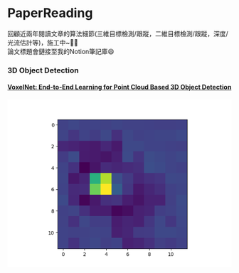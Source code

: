 # PaperReading   
回顧近兩年閱讀文章的算法細節(三維目標檢測/跟蹤，二維目標檢測/跟蹤，深度/光流估計等)，施工中~:star2::fire:    
論文標題會鏈接至我的Notion筆記庫😄

### 3D Object Detection   

#### [VoxelNet: End-to-End Learning for Point Cloud Based 3D Object Detection](https://www.notion.so/VoxelNet-Paper-Analysis-CVPR-2018-7d86bdcccadf469e946e1d571b31a729?pvs=4)     

![](https://github.com/LeoZhiheng/PaperReading/blob/main/Paper%20Pipline/0.png)
